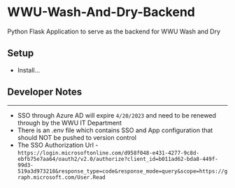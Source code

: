 # WWU-Wash-And-Dry-Backend
Python Flask Application to serve as the backend for WWU Wash and Dry

## Setup
- Install...

## Developer Notes
---
- SSO through Azure AD will expire `4/20/2023` and need to be renewed through by the WWU IT Department
- There is an .env file which contains SSO and App configuration that should NOT be pushed to version control
- The SSO Authorization Url - `https://login.microsoftonline.com/d958f048-e431-4277-9c8d-ebfb75e7aa64/oauth2/v2.0/authorize?client_id=b011ad62-bda8-449f-99d3-519a3d973218&response_type=code&response_mode=query&scope=https://graph.microsoft.com/User.Read`

